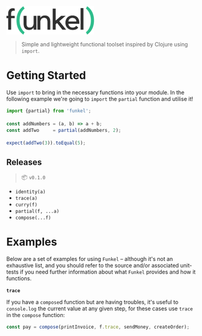 <img src="media/logo.png" width="230" alt="Funkel" />

> Simple and lightweight functional toolset inspired by Clojure using `import`.

# Getting Started

Use `import` to bring in the necessary functions into your module. In the following example we're going to `import` the `partial` function and utilise it!

```javascript
import {partial} from 'funkel';

const addNumbers = (a, b) => a + b;
const addTwo     = partial(addNumbers, 2);

expect(addTwo(3)).toEqual(5);
```

## Releases

 > :package: `v0.1.0`
 
 * `identity(a)`
 * `trace(a)`
 * `curry(f)`
 * `partial(f, ...a)`
 * `compose(...f)`
 
 
# Examples

Below are a set of examples for using `Funkel` &ndash; although it's not an exhaustive list, and you should refer to the source and/or associated unit-tests if you need further information about what `Funkel` provides and how it functions.

**`trace`**

If you have a `compose`d function but are having troubles, it's useful to `console.log` the current value at any given step, for these cases use `trace` in the `compose` function:

```javascript
const pay = compose(printInvoice, f.trace, sendMoney, createOrder);
```
